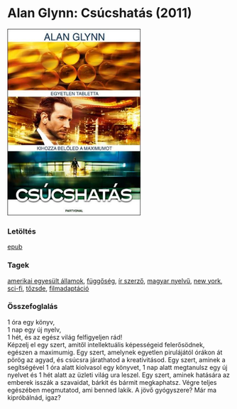 # <a name="id_295">Alan Glynn: Csúcshatás (2011)</a>
<img src="https://github.com/BercziSandor/calibre_lib/raw/main/libs/main/Alan%20Glynn/Csucshatas%20%28295%29/cover.jpg" alt="cover" width="300"/>

### Letöltés
[epub](https://github.com/BercziSandor/calibre_lib/raw/main/libs/main/Alan%20Glynn/Csucshatas%20%28295%29/Csucshatas%20-%20Alan%20Glynn.epub)

### Tagek
[amerikai egyesült államok](https://github.com/berczisandor/calibre_lib/libs/main/blob/main/_tags/amerikai%20egyes%c3%bclt%20%c3%81llamok.md), [függőség](https://github.com/berczisandor/calibre_lib/libs/main/blob/main/_tags/f%c3%bcgg%c5%91s%c3%a9g.md), [ír szerző](https://github.com/berczisandor/calibre_lib/libs/main/blob/main/_tags/%c3%adr%20szerz%c5%91.md), [magyar nyelvű](https://github.com/berczisandor/calibre_lib/libs/main/blob/main/_tags/magyar%20nyelv%c5%b1.md), [new york](https://github.com/berczisandor/calibre_lib/libs/main/blob/main/_tags/new%20york.md), [sci-fi](https://github.com/berczisandor/calibre_lib/libs/main/blob/main/_tags/sci-fi.md), [tőzsde](https://github.com/berczisandor/calibre_lib/libs/main/blob/main/_tags/t%c5%91zsde.md), [filmadaptáció](https://github.com/berczisandor/calibre_lib/libs/main/blob/main/_tags/filmadapt%c3%a1ci%c3%b3.md)

### Összefoglalás
<div>
<p>1 óra egy könyv, <br>1 nap egy új nyelv, <br>1 hét, és az egész világ felfigyeljen rád!<br>Képzelj el egy szert, amitől intellektuális képességeid felerősödnek, egészen a maximumig. Egy szert, amelynek egyetlen pirulájától órákon át pörög az agyad, és csúcsra járathatod a kreativitásod. Egy szert, aminek a segítségével 1 óra alatt kiolvasol egy könyvet, 1 nap alatt megtanulsz egy új nyelvet és 1 hét alatt az üzleti világ ura leszel. Egy szert, aminek hatására az emberek isszák a szavaidat, bárkit és bármit megkaphatsz. Végre teljes egészében megmutatod, ami benned lakik. A jövő gyógyszere? Már ma kipróbálnád, igaz?</p></div>



